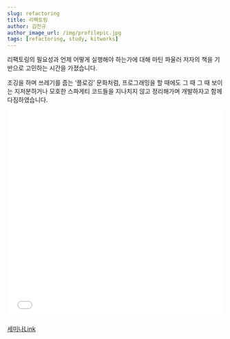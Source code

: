 ```yaml
---
slug: refactoring
title: 리펙토링
author: 김천규
author_image_url: /img/profilepic.jpg
tags: [refactoring, study, kitworks]
---
```


리팩토링의 필요성과 언제 어떻게 실행해야 하는가에 대해 마틴 파울러 저자의 책을 기반으로 고민하는 시간을 가졌습니다.

조깅을 하며 쓰레기를 줍는 ‘플로깅’ 문화처럼,
프로그래밍을 할 때에도 그 때 그 때 보이는 지저분하거나 모호한 스파게티 코드들을 지나치지 않고 정리해가며 개발하자고 함께 다짐하였습니다.

<iframe src="//www.slideshare.net/slideshow/embed_code/key/4H8Sq30XoGMWv4" width="100%" height="485" frameborder="0" marginwidth="0" marginheight="0" scrolling="no" allowfullscreen> </iframe> 

[세미나Link](http://kit-works.com/teamstudy-070-refactoring/)

